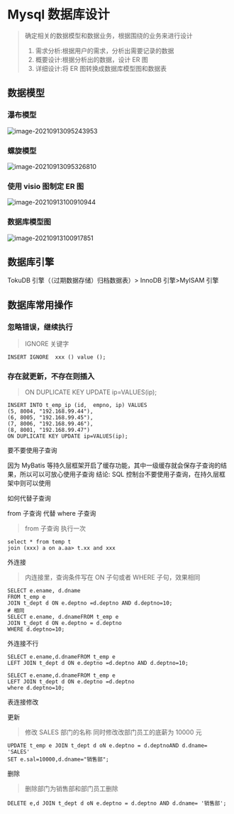 # Mysql 数据库设计

> 确定相关的数据模型和数据业务，根据围绕的业务来进行设计
>
> 1.  需求分析:根据用户的需求，分析出需要记录的数据
> 2.  概要设计:根据分析出的数据，设计 ER 图
> 3.  详细设计:将 ER 图转换成数据库模型图和数据表

## 数据模型

### 瀑布模型

![image-20210913095243953](https://cdn.jsdelivr.net/gh/moomhub/notes_images01/images/image-20210913095243953.png)

### 螺旋模型

![image-20210913095326810](https://cdn.jsdelivr.net/gh/moomhub/notes_images01/images/image-20210913095326810.png)

### 使用 visio 图制定 ER 图

![image-20210913100910944](https://cdn.jsdelivr.net/gh/moomhub/notes_images01/images/image-20210913100910944.png)

### 数据库模型图

![image-20210913100917851](https://cdn.jsdelivr.net/gh/moomhub/notes_images01/images/image-20210913100917851.png)

## 数据库引擎

TokuDB 引擎（（过期数据存储）归档数据表）> InnoDB 引擎>MyISAM 引擎

## 数据库常用操作

### 忽略错误，继续执行

> IGNORE 关键字

```mysql
INSERT IGNORE  xxx () value ();
```

### 存在就更新，不存在则插入

> ON DUPLICATE KEY UPDATE ip=VALUES(ip);

```mysql
INSERT INTO t_emp_ip (id,  empno, ip) VALUES
(5, 8004, "192.168.99.44"),
(6, 8005, "192.168.99.45"),
(7, 8006, "192.168.99.46"),
(8, 8001, "192.168.99.47")
ON DUPLICATE KEY UPDATE ip=VALUES(ip);
```

要不要使用子查询

因为 MyBatis 等持久层框架开启了缓存功能，其中一级缓存就会保存子查询的结果，所以可以可放心使用子查询
结论: SQL 控制台不要使用子查询，在持久层框架中则可以使用

如何代替子查询

from 子查询 代替 where 子查询

> from 子查询 执行一次

```mysql
select * from temp t
join (xxx) a on a.aa> t.xx and xxx
```

外连接

> 内连接里，查询条件写在 ON 子句或者 WHERE 子句，效果相同

```mysql
SELECT e.ename, d.dname
FROM t_emp e
JOIN t_dept d ON e.deptno =d.deptno AND d.deptno=10;
# 相同
SELECT e.ename, d.dnameFROM t_emp e
JOIN t_dept d ON e.deptno = d.deptno
WHERE d.deptno=10;

```

外连接不行

```mysql
SELECT e.ename,d.dnameFROM t_emp e
LEFT JOIN t_dept d ON e.deptno =d.deptno AND d.deptno=10;

SELECT e.ename,d.dnameFROM t_emp e
LEFT JOIN t_dept d ON e.deptno =d.deptno
where d.deptno=10;

```

表连接修改

更新

> 修改 SALES 部门的名称 同时修改改部门员工的底薪为 10000 元

```mysql
UPDATE t_emp e JOIN t_dept d oN e.deptno = d.deptnoAND d.dname= 'SALES'
SET e.sal=10000,d.dname="销售部";
```

删除

> 删除部门为销售部和部门员工删除

```mysql
DELETE e,d JOIN t_dept d oN e.deptno = d.deptno AND d.dname= '销售部';
```
